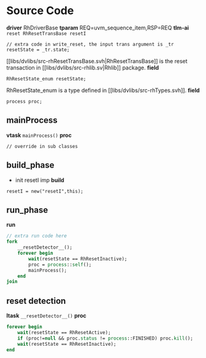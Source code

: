 # Source Code
**driver** RhDriverBase
**tparam** REQ=uvm_sequence_item,RSP=REQ
**tlm-ai** `reset RhResetTransBase resetI`
```
// extra code in write_reset, the input trans argument is _tr
resetState = _tr.state;
```
[[libs/dvlibs/src-rhResetTransBase.svh|RhResetTransBase]] is the reset transaction in [[libs/dvlibs/src-rhlib.sv|Rhlib]] package.
**field**
```
RhResetState_enum resetState;
```
RhResetState_enum is a type defined in [[libs/dvlibs/src-rhTypes.svh]].
**field**
```
process proc;
```
## mainProcess
**vtask** `mainProcess()`
**proc**
```
// override in sub classes
```

## build_phase
- init resetI imp
**build**
```
resetI = new("resetI",this);
```
## run_phase
**run**
```systemverilog
// extra run code here
fork
	__resetDetector__();
	forever begin
		wait(resetState == RhResetInactive);
		proc = process::self();
		mainProcess();
	end
join
```
## reset detection
**ltask** `__resetDetector__()`
**proc**
```systemverilog
forever begin
	wait(resetState == RhResetActive);
	if (proc!=null && proc.status != process::FINISHED) proc.kill();
	wait(resetState == RhResetInactive);
end
```